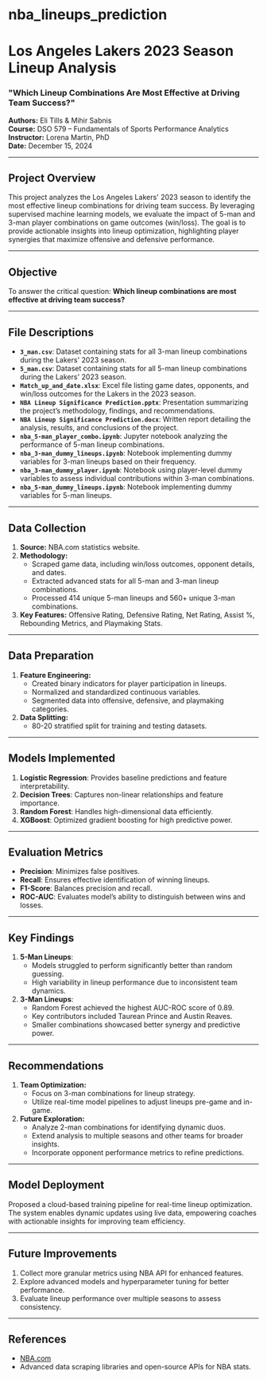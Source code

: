 # nba_lineups_prediction

# Los Angeles Lakers 2023 Season Lineup Analysis

### "Which Lineup Combinations Are Most Effective at Driving Team Success?"

**Authors:** Eli Tills & Mihir Sabnis  
**Course:** DSO 579 – Fundamentals of Sports Performance Analytics  
**Instructor:** Lorena Martin, PhD  
**Date:** December 15, 2024

---

## **Project Overview**
This project analyzes the Los Angeles Lakers' 2023 season to identify the most effective lineup combinations for driving team success. By leveraging supervised machine learning models, we evaluate the impact of 5-man and 3-man player combinations on game outcomes (win/loss). The goal is to provide actionable insights into lineup optimization, highlighting player synergies that maximize offensive and defensive performance.

---

## **Objective**
To answer the critical question: **Which lineup combinations are most effective at driving team success?**

---

## **File Descriptions**
- **`3_man.csv`**: Dataset containing stats for all 3-man lineup combinations during the Lakers' 2023 season.
- **`5_man.csv`**: Dataset containing stats for all 5-man lineup combinations during the Lakers' 2023 season.
- **`Match_up_and_date.xlsx`**: Excel file listing game dates, opponents, and win/loss outcomes for the Lakers in the 2023 season.
- **`NBA Lineup Significance Prediction.pptx`**: Presentation summarizing the project’s methodology, findings, and recommendations.
- **`NBA Lineup Significance Prediction.docx`**: Written report detailing the analysis, results, and conclusions of the project.
- **`nba_5-man_player_combo.ipynb`**: Jupyter notebook analyzing the performance of 5-man lineup combinations.
- **`nba_3-man_dummy_lineups.ipynb`**: Notebook implementing dummy variables for 3-man lineups based on their frequency.
- **`nba_3-man_dummy_player.ipynb`**: Notebook using player-level dummy variables to assess individual contributions within 3-man combinations.
- **`nba_5-man_dummy_lineups.ipynb`**: Notebook implementing dummy variables for 5-man lineups.

---

## **Data Collection**
1. **Source:** NBA.com statistics website.
2. **Methodology:**
   - Scraped game data, including win/loss outcomes, opponent details, and dates.
   - Extracted advanced stats for all 5-man and 3-man lineup combinations.
   - Processed 414 unique 5-man lineups and 560+ unique 3-man combinations.
3. **Key Features:** Offensive Rating, Defensive Rating, Net Rating, Assist %, Rebounding Metrics, and Playmaking Stats.

---

## **Data Preparation**
1. **Feature Engineering:**
   - Created binary indicators for player participation in lineups.
   - Normalized and standardized continuous variables.
   - Segmented data into offensive, defensive, and playmaking categories.
2. **Data Splitting:**
   - 80-20 stratified split for training and testing datasets.

---

## **Models Implemented**
1. **Logistic Regression**: Provides baseline predictions and feature interpretability.
2. **Decision Trees**: Captures non-linear relationships and feature importance.
3. **Random Forest**: Handles high-dimensional data efficiently.
4. **XGBoost**: Optimized gradient boosting for high predictive power.

---

## **Evaluation Metrics**
- **Precision**: Minimizes false positives.
- **Recall**: Ensures effective identification of winning lineups.
- **F1-Score**: Balances precision and recall.
- **ROC-AUC**: Evaluates model’s ability to distinguish between wins and losses.

---

## **Key Findings**
1. **5-Man Lineups**:
   - Models struggled to perform significantly better than random guessing.
   - High variability in lineup performance due to inconsistent team dynamics.
2. **3-Man Lineups**:
   - Random Forest achieved the highest AUC-ROC score of 0.89.
   - Key contributors included Taurean Prince and Austin Reaves.
   - Smaller combinations showcased better synergy and predictive power.

---

## **Recommendations**
1. **Team Optimization:**
   - Focus on 3-man combinations for lineup strategy.
   - Utilize real-time model pipelines to adjust lineups pre-game and in-game.
2. **Future Exploration:**
   - Analyze 2-man combinations for identifying dynamic duos.
   - Extend analysis to multiple seasons and other teams for broader insights.
   - Incorporate opponent performance metrics to refine predictions.

---

## **Model Deployment**
Proposed a cloud-based training pipeline for real-time lineup optimization. The system enables dynamic updates using live data, empowering coaches with actionable insights for improving team efficiency.

---

## **Future Improvements**
1. Collect more granular metrics using NBA API for enhanced features.
2. Explore advanced models and hyperparameter tuning for better performance.
3. Evaluate lineup performance over multiple seasons to assess consistency.

---

## **References**
- [NBA.com](https://www.nba.com/)
- Advanced data scraping libraries and open-source APIs for NBA stats.
